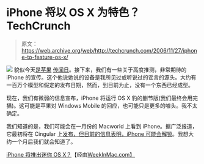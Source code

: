 # iPhone 将以 OS X 为特色？TechCrunch

> 原文：<https://web.archive.org/web/http://techcrunch.com/2006/11/27/iphone-to-feature-os-x/>

![](img/68eadea294ea4c28837d6bd47a311f65.png)
貌似今天[是苹果](https://web.archive.org/web/20160305181743/http://crunchgear.com/2006/11/27/mac-tablet-in-the-works-possible-2007-release/) [传闻日](https://web.archive.org/web/20160305181743/http://crunchgear.com/2006/11/27/beatles-coming-to-itunes/)。接下来，我们有一些关于高度推测，非常期待的 iPhone 的宣传。这个他说她说的设备是我所见过或听说过的谣言的源头。大约有一百万个模型和假定的发布日期，然而，到目前为止，没有一个东西已经成型。

现在，我们有微弱的信息宣布，iPhone 将运行 OS X 豹的删节版(我们最终会用完猫)。这可能是苹果对 Windows Mobile 的回应，也可能只是更多的噱头。我不太确定。

我们知道的是，我们可能会在一月份的 Macworld 上看到 iPhone。据广泛报道，它最初将在 Cingular 上[发布，但](https://web.archive.org/web/20160305181743/http://crunchgear.com/2006/09/26/apple-iphone-to-cingular/)[目前的信息表明，iPhone 可能会解锁](https://web.archive.org/web/20160305181743/http://crunchgear.com/2006/10/24/apple-rumors-round-5253-iphone-evidence-and-giant-ass-tvs/)。我想大约一个月后我们就会知道了。

[iPhone 将推出迷你 OS X？](iPhone%20will%20sport%20mini%20OS%20X?)【经由[WeekInMac.com】](https://web.archive.org/web/20160305181743/http://www.weekinmac.com/archives/10)